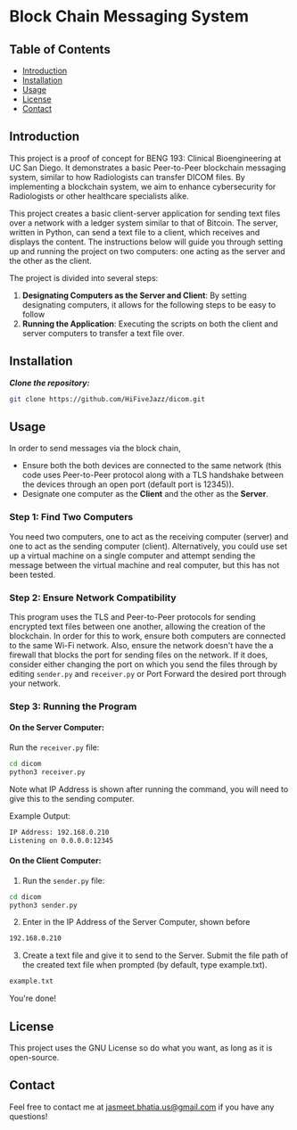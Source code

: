 # Block Chain Messaging System

## Table of Contents

- [Introduction](#introduction)
- [Installation](#installation)
- [Usage](#usage)
- [License](#license)
- [Contact](#contact)

## Introduction
This project is a proof of concept for BENG 193: Clinical Bioengineering at UC San Diego. It demonstrates a basic Peer-to-Peer blockchain messaging system, similar to how Radiologists can transfer DICOM files. By implementing a blockchain system, we aim to enhance cybersecurity for Radiologists or other healthcare specialists alike.

This project creates a basic client-server application for sending text files over a network with a ledger system similar to that of Bitcoin. The server, written in Python, can send a text file to a client, which receives and displays the content. The instructions below will guide you through setting up and running the project on two computers: one acting as the server and the other as the client.

The project is divided into several steps:

1. **Designating Computers as the Server and Client**: By setting designating computers, it allows for the following steps to be easy to follow
2. **Running the Application**: Executing the scripts on both the client and server computers to transfer a text file over.

## Installation
***Clone the repository:***
```bash
git clone https://github.com/HiFiveJazz/dicom.git
```
## Usage

In order to send messages via the block chain, 
- Ensure both the both devices are connected to the same network (this code uses Peer-to-Peer protocol along with a TLS handshake between the devices through an open port (default port is 12345)).
- Designate one computer as the **Client** and the other as the **Server**.

### Step 1: Find Two Computers
You need two computers, one to act as the receiving computer (server) and one to act as the sending computer (client). Alternatively, you could use set up a virtual machine on a single computer and attempt sending the message between the virtual machine and real computer, but this has not been tested.

### Step 2: Ensure Network Compatibility
This program uses the TLS and Peer-to-Peer protocols for sending encrypted text files between one another, allowing the creation of the blockchain. In order for this to work, ensure both computers are connected to the same Wi-Fi network. Also, ensure the network doesn't have the a firewall that blocks the port for sending files on the network. If it does, consider either changing the port on which you send the files through by editing `sender.py` and `receiver.py` or Port Forward the desired port through your network.  

### Step 3: Running the Program

#### On the Server Computer:
Run the `receiver.py` file:
```bash
cd dicom
python3 receiver.py
```
Note what IP Address is shown after running the command, you will need to give this to the sending computer.

Example Output:

```bash
IP Address: 192.168.0.210
Listening on 0.0.0.0:12345
```
#### On the Client Computer:

1. Run the `sender.py` file:
```bash
cd dicom
python3 sender.py
```

2. Enter in the IP Address of the Server Computer, shown before 

```bash
192.168.0.210
```

3. Create a text file and give it to send to the Server. Submit the file path of the created text file when prompted (by default, type example.txt).

```bash
example.txt
```
You're done!
## License
This project uses the GNU License so do what you want, as long as it is open-source.

## Contact
Feel free to contact me at jasmeet.bhatia.us@gmail.com if you have any questions!
